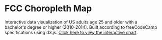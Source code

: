 # FCC Choropleth Map

Interactive data visualization of US adults age 25 and older with a bachelor's degree or higher (2010-2014). Built according to freeCodeCamp specifications using d3.js. [Click here to view the interactive chart](https://peeblesbrandon.github.io/fcc-choropleth-map/).
